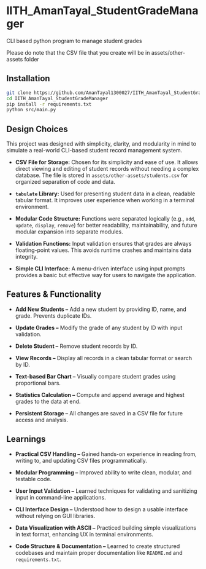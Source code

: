 # IITH_AmanTayal_StudentGradeManager
CLI based python program to manage student grades

Please do note that the CSV file that you create will be in assets/other-assets folder

## Installation
```bash
git clone https://github.com/AmanTayal1300027/IITH_AmanTayal_StudentGradeManager.git
cd IITH_AmanTayal_StudentGradeManager
pip install -r requirements.txt
python src/main.py
```
## Design Choices
This project was designed with simplicity, clarity, and modularity in mind to simulate a real-world CLI-based student record management system.

- **CSV File for Storage:** Chosen for its simplicity and ease of use. It allows direct viewing and editing of student records without needing a complex database. The file is stored in `assets/other-assets/students.csv` for organized separation of code and data.

- **`tabulate` Library:** Used for presenting student data in a clean, readable tabular format. It improves user experience when working in a terminal environment.

- **Modular Code Structure:** Functions were separated logically (e.g., `add`, `update`, `display`, `remove`) for better readability, maintainability, and future modular expansion into separate modules.

- **Validation Functions:** Input validation ensures that grades are always floating-point values. This avoids runtime crashes and maintains data integrity.

- **Simple CLI Interface:** A menu-driven interface using input prompts provides a basic but effective way for users to navigate the application.


## Features & Functionality
- **Add New Students –** Add a new student by providing ID, name, and grade. Prevents duplicate IDs.

- **Update Grades –** Modify the grade of any student by ID with input validation.

- **Delete Student –** Remove student records by ID.

- **View Records –** Display all records in a clean tabular format or search by ID.

- **Text-based Bar Chart –** Visually compare student grades using proportional bars.

- **Statistics Calculation –** Compute and append average and highest grades to the data at end.

- **Persistent Storage –** All changes are saved in a CSV file for future access and analysis.

## Learnings

- **Practical CSV Handling –** Gained hands-on experience in reading from, writing to, and updating CSV files programmatically.

- **Modular Programming –** Improved ability to write clean, modular, and testable code.

- **User Input Validation –** Learned techniques for validating and sanitizing input in command-line applications.

- **CLI Interface Design –** Understood how to design a usable interface without relying on GUI libraries.

- **Data Visualization with ASCII –** Practiced building simple visualizations in text format, enhancing UX in terminal environments.

- **Code Structure & Documentation –** Learned to create structured codebases and maintain proper documentation like `README.md` and `requirements.txt`.

